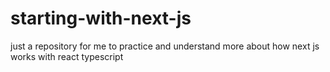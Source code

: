 # starting-with-next-js
just a repository for me to practice and understand more about how next js works with react typescript
